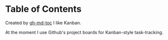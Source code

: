 
Table of Contents
=================



Created by [gh-md-toc](https://github.com/ekalinin/github-markdown-toc)
I like Kanban.

At the moment I use Github's project boards for Kanban-style task-tracking.
